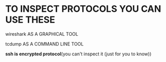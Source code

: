 # TO INSPECT PROTOCOLS YOU CAN USE THESE

wireshark AS A GRAPHICAL TOOL

tcdump AS A COMMAND LINE TOOL

**ssh is encrypted protocol**(you can't inspect it (just for you to know))
